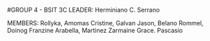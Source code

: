 #GROUP 4 - BSIT 3C
LEADER:
       Herminiano C. Serrano

MEMBERS:
       Rollyka, Amomas
       Cristine, Galvan
       Jason, Belano
       Rommel, Doinog
       Franzine Arabella, Martinez
       Zarmaine Grace. Pascasio
